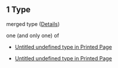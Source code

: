 ## 1 Type

merged type ([Details](page-allof-1.md))

one (and only one) of

*   [Untitled undefined type in Printed Page](page-allof-1-oneof-0.md "check type definition")

*   [Untitled undefined type in Printed Page](page-allof-1-oneof-1.md "check type definition")
